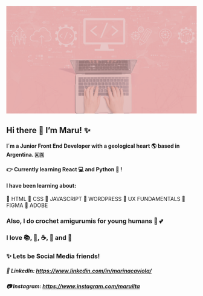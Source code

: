  ![header](https://github.com/maruilta/maruilta/blob/main/master/header_tech_pink.png)

## Hi there 👋 I’m  Maru! :sparkles:
#### I´m a Junior Front End Developer with a geological heart :earth_americas: based in Argentina. 🇦🇷
#### :point_right: Currently learning React :computer: and Python :snake: !

#### I have been learning about:
 :pushpin: HTML 
 :pushpin: CSS
 :pushpin: JAVASCRIPT
 :pushpin: WORDPRESS
 :pushpin: UX FUNDAMENTALS
 :pushpin: FIGMA
 :pushpin: ADOBE

### Also, I do crochet amigurumis for young humans :baby: :two_hearts:
### I love :books:, :fishing_pole_and_fish:, :coffee:, :chocolate_bar: and :icecream:

### :sparkles: Lets be Social Media friends! 
##### :school_satchel: LinkedIn: https://www.linkedin.com/in/marinacaviola/
##### :camera: Instagram: https://www.instagram.com/maruilta









